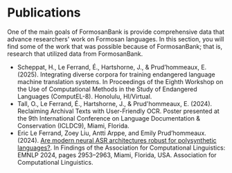 # Publications

One of the main goals of FormosanBank is provide comprehensive data that advance researchers' work on Formosan languages. In this section, you will find some of the work that was possible because of FormosanBank; that is, research that utilized data from FormosanBank.

- Scheppat, H., Le Ferrand, É., Hartshorne, J., & Prud’hommeaux, E. (2025). Integrating diverse corpora for training endangered language machine translation systems. In Proceedings of the Eighth Workshop on the Use of Computational Methods in the Study of Endangered Languages (ComputEL-8). Honolulu, HI/Virtual.
- Tall, O., Le Ferrand, É., Hartshorne, J., & Prud'hommeaux, E. (2024). Reclaiming Archival Texts with User-Friendly OCR. Poster presented at the 9th International Conference on Language Documentation & Conservation (ICLDC9), Miami, Florida.
- Eric Le Ferrand, Zoey Liu, Antti Arppe, and Emily Prud’hommeaux. (2024). [Are modern neural ASR architectures robust for polysynthetic languages?](https://aclanthology.org/2024.findings-emnlp.166/). In Findings of the Association for Computational Linguistics: EMNLP 2024, pages 2953–2963, Miami, Florida, USA. Association for Computational Linguistics.